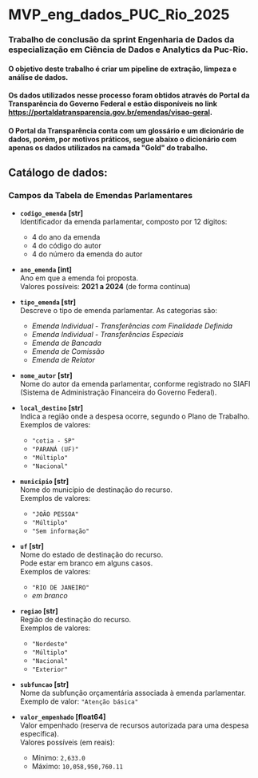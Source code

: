 # MVP_eng_dados_PUC_Rio_2025

### Trabalho de conclusão da sprint Engenharia de Dados da especialização em Ciência de Dados e Analytics da Puc-Rio.

#### O objetivo deste trabalho é criar um pipeline de extração, limpeza e análise de dados.
 
#### Os dados utilizados nesse processo foram obtidos através do Portal da Transparência do Governo Federal e estão disponíveis no link https://portaldatransparencia.gov.br/emendas/visao-geral.

#### O Portal da Transparência conta com um glossário e um dicionário de dados, porém, por motivos práticos, segue abaixo o dicionário com apenas os dados utilizados na camada "Gold" do trabalho.

## Catálogo de dados:

### Campos da Tabela de Emendas Parlamentares

- **`codigo_emenda` [str]**  
  Identificador da emenda parlamentar, composto por 12 dígitos:  
  - 4 do ano da emenda  
  - 4 do código do autor  
  - 4 do número da emenda do autor

- **`ano_emenda` [int]**  
  Ano em que a emenda foi proposta.  
  Valores possíveis: **2021 a 2024** (de forma contínua)

- **`tipo_emenda` [str]**  
  Descreve o tipo de emenda parlamentar. As categorias são:  
  - *Emenda Individual - Transferências com Finalidade Definida*  
  - *Emenda Individual - Transferências Especiais*  
  - *Emenda de Bancada*  
  - *Emenda de Comissão*  
  - *Emenda de Relator*

- **`nome_autor` [str]**  
  Nome do autor da emenda parlamentar, conforme registrado no SIAFI (Sistema de Administração Financeira do Governo Federal).

- **`local_destino` [str]**  
  Indica a região onde a despesa ocorre, segundo o Plano de Trabalho.  
  Exemplos de valores:  
  - `"cotia - SP"`  
  - `"PARANÁ (UF)"`  
  - `"Múltiplo"`  
  - `"Nacional"`

- **`municipio` [str]**  
  Nome do município de destinação do recurso.  
  Exemplos de valores:  
  - `"JOÃO PESSOA"`  
  - `"Múltiplo"`  
  - `"Sem informação"`

- **`uf` [str]**  
  Nome do estado de destinação do recurso.  
  Pode estar em branco em alguns casos.  
  Exemplos de valores:  
  - `"RIO DE JANEIRO"`  
  - *em branco*

- **`regiao` [str]**  
  Região de destinação do recurso.  
  Exemplos de valores:  
  - `"Nordeste"`  
  - `"Múltiplo"`  
  - `"Nacional"`  
  - `"Exterior"`

- **`subfuncao` [str]**  
  Nome da subfunção orçamentária associada à emenda parlamentar.  
  Exemplo de valor: `"Atenção básica"`

- **`valor_empenhado` [float64]**  
  Valor empenhado (reserva de recursos autorizada para uma despesa específica).  
  Valores possíveis (em reais):  
  - Mínimo: `2,633.0`  
  - Máximo: `10,058,950,760.11`
